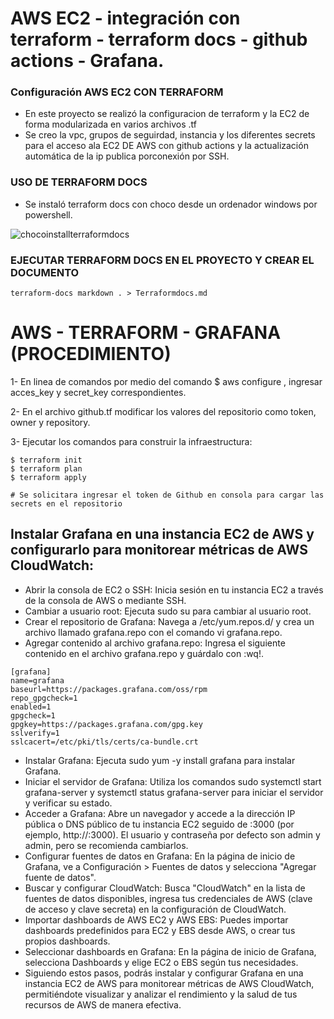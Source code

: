 # AWS EC2 - integración con terraform - terraform docs - github actions - Grafana.

### Configuración AWS EC2 CON TERRAFORM 

- En este proyecto se realizó la configuracion de terraform y la EC2 de forma modularizada en varios archivos .tf
- Se creo la vpc, grupos de seguirdad, instancia y los diferentes secrets para el acceso ala EC2 DE AWS con github actions y la actualización automática de la ip publica porconexión por SSH.


### USO DE TERRAFORM DOCS
- Se instaló terraform docs con choco desde un ordenador windows por powershell.

![chocoinstallterraformdocs](https://github.com/GuidoSantiagoReta/prueba-ami/assets/46303885/10db1b23-8728-477b-ae94-a9daa4813d86)


### EJECUTAR TERRAFORM DOCS EN EL PROYECTO Y CREAR EL DOCUMENTO

```
terraform-docs markdown . > Terraformdocs.md

```
# AWS - TERRAFORM - GRAFANA (PROCEDIMIENTO) 

1- En linea de comandos por medio del comando $ aws configure , ingresar acces_key y secret_key correspondientes.

2- En el archivo github.tf modificar los valores del repositorio como token, owner y repository.

3- Ejecutar los comandos para construir la infraestructura:

```
$ terraform init 
$ terraform plan 
$ terraform apply

# Se solicitara ingresar el token de Github en consola para cargar las secrets en el repositorio

```
## Instalar Grafana en una instancia EC2 de AWS y configurarlo para monitorear métricas de AWS CloudWatch:

- Abrir la consola de EC2 o SSH: Inicia sesión en tu instancia EC2 a través de la consola de AWS o mediante SSH.
- Cambiar a usuario root: Ejecuta sudo su para cambiar al usuario root.
- Crear el repositorio de Grafana: Navega a /etc/yum.repos.d/ y crea un archivo llamado grafana.repo con el comando vi grafana.repo.
- Agregar contenido al archivo grafana.repo: Ingresa el siguiente contenido en el archivo grafana.repo y guárdalo con :wq!.

```
[grafana]
name=grafana
baseurl=https://packages.grafana.com/oss/rpm
repo_gpgcheck=1
enabled=1
gpgcheck=1
gpgkey=https://packages.grafana.com/gpg.key
sslverify=1
sslcacert=/etc/pki/tls/certs/ca-bundle.crt

```
- Instalar Grafana: Ejecuta sudo yum -y install grafana para instalar Grafana.
- Iniciar el servidor de Grafana: Utiliza los comandos sudo systemctl start grafana-server y systemctl status grafana-server para iniciar el servidor y verificar su estado.
- Acceder a Grafana: Abre un navegador y accede a la dirección IP pública o DNS público de tu instancia EC2 seguido de :3000 (por ejemplo, http://<tu-ip-publica>:3000). El usuario y contraseña por defecto son admin y admin, pero se recomienda cambiarlos.
- Configurar fuentes de datos en Grafana: En la página de inicio de Grafana, ve a Configuración > Fuentes de datos y selecciona "Agregar fuente de datos".
- Buscar y configurar CloudWatch: Busca "CloudWatch" en la lista de fuentes de datos disponibles, ingresa tus credenciales de AWS (clave de acceso y clave secreta) en la configuración de CloudWatch.
- Importar dashboards de AWS EC2 y AWS EBS: Puedes importar dashboards predefinidos para EC2 y EBS desde AWS, o crear tus propios dashboards.
- Seleccionar dashboards en Grafana: En la página de inicio de Grafana, selecciona Dashboards y elige EC2 o EBS según tus necesidades.
- Siguiendo estos pasos, podrás instalar y configurar Grafana en una instancia EC2 de AWS para monitorear métricas de AWS CloudWatch, permitiéndote visualizar y analizar el rendimiento y la salud de tus recursos de AWS de manera efectiva.
